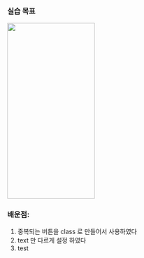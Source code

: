 ### 실습 목표
<img src="https://user-images.githubusercontent.com/43669992/223350492-84355382-acbb-4432-ba54-04fff8bb5915.png" width="200" height="400"/>

### 배운점:
1. 중복되는 버튼을 class 로 만들어서 사용하였다
2. text 만 다르게 설정 하였다
3. test